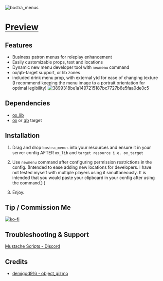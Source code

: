 ![bostra_menus](https://github.com/B0STRA/bostra_appearance/assets/119994243/288d4751-d4f7-4074-940b-05a0a75b8333)

# [Preview](https://streamable.com/xn1go3)

## Features
- Business patron menus for roleplay enhancement
- Easily customizable props, text and locations
- Dynamic new menu developer tool with `newmenu` command
- ox/qb-target support, or lib zones
- included drink menu prop, with external ytd for ease of changing texture (I recommend keeping the menu image to a portrait orientation for optimal legibility)
![3899318be1a1497215187bc7727b6e5faa0de0c5](https://github.com/B0STRA/bostra_menus/assets/119994243/f23e6a14-9e58-43ae-8e14-643eedc00653)

## Dependencies
- [ox_lib](https://github.com/overextended/ox_lib)
- [ox](https://github.com/overextended/ox_target) or [qb](https://github.com/qbcore-framework/qb-target) target

## Installation

1. Drag and drop `bostra_menus` into your resources and ensure it in your server config AFTER `ox_lib` and `target resource i.e. ox_target`

2. Use `newmenu` command after configuring permission restrictions in the config. (Intended to ease adding new locations for developers. I have not tested myself with multiple players using it simultaneously. It is intended that you would paste your clipboard in your config after using the command.) )

3. Enjoy.

## Tip / Commission Me
[![ko-fi](https://ko-fi.com/img/githubbutton_sm.svg)](https://ko-fi.com/A0A46AZW4)

## Troubleshooting & Support
[Mustache Scripts - Discord](https://discord.gg/RVx8nVwcEG)

## Credits

- [demigod916 - object_gizmo](https://github.com/Demigod916/object_gizmo)


